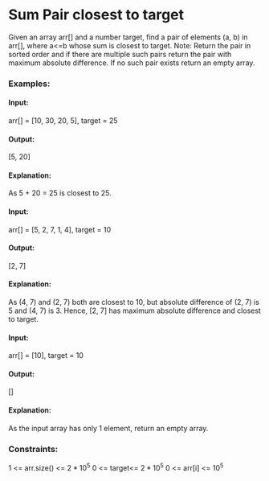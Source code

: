 # Sum Pair closest to target
Given an array arr[] and a number target, find a pair of elements (a, b) in arr[], where a<=b whose sum is closest to target.
Note: Return the pair in sorted order and if there are multiple such pairs return the pair with maximum absolute difference. If no such pair exists return an empty array.

### Examples:
#### Input:
arr[] = [10, 30, 20, 5], target = 25
#### Output: 
[5, 20]
#### Explanation: 
As 5 + 20 = 25 is closest to 25.

#### Input:
arr[] = [5, 2, 7, 1, 4], target = 10
#### Output: 
[2, 7]
#### Explanation:
As (4, 7) and (2, 7) both are closest to 10, but absolute difference of (2, 7) is 5 and (4, 7) is 3. Hence, [2, 7] has maximum absolute difference and closest to target. 

#### Input:
arr[] = [10], target = 10
#### Output:
[]
#### Explanation:
As the input array has only 1 element, return an empty array.

### Constraints:
1 <= arr.size() <= $`2*10^5`$
0 <= target<= $`2*10^5`$
0 <= arr[i] <= $`10^5`$

